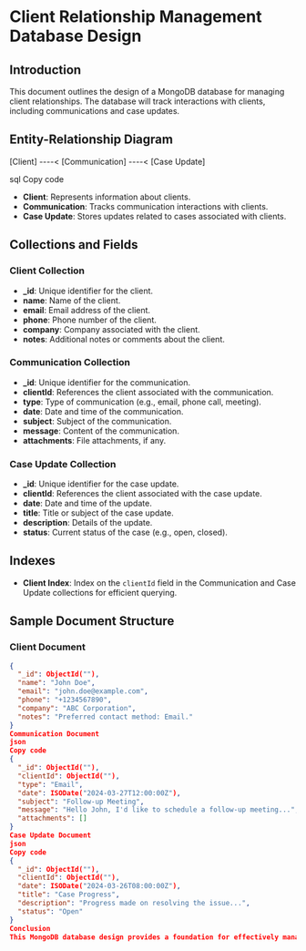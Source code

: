 # Client Relationship Management Database Design

## Introduction
This document outlines the design of a MongoDB database for managing client relationships. The database will track interactions with clients, including communications and case updates.

## Entity-Relationship Diagram
[Client] ----< [Communication] ----< [Case Update]

sql
Copy code

- **Client**: Represents information about clients.
- **Communication**: Tracks communication interactions with clients.
- **Case Update**: Stores updates related to cases associated with clients.

## Collections and Fields

### Client Collection
- **_id**: Unique identifier for the client.
- **name**: Name of the client.
- **email**: Email address of the client.
- **phone**: Phone number of the client.
- **company**: Company associated with the client.
- **notes**: Additional notes or comments about the client.

### Communication Collection
- **_id**: Unique identifier for the communication.
- **clientId**: References the client associated with the communication.
- **type**: Type of communication (e.g., email, phone call, meeting).
- **date**: Date and time of the communication.
- **subject**: Subject of the communication.
- **message**: Content of the communication.
- **attachments**: File attachments, if any.

### Case Update Collection
- **_id**: Unique identifier for the case update.
- **clientId**: References the client associated with the case update.
- **date**: Date and time of the update.
- **title**: Title or subject of the case update.
- **description**: Details of the update.
- **status**: Current status of the case (e.g., open, closed).

## Indexes
- **Client Index**: Index on the `clientId` field in the Communication and Case Update collections for efficient querying.

## Sample Document Structure

### Client Document
```json
{
  "_id": ObjectId(""),
  "name": "John Doe",
  "email": "john.doe@example.com",
  "phone": "+1234567890",
  "company": "ABC Corporation",
  "notes": "Preferred contact method: Email."
}
Communication Document
json
Copy code
{
  "_id": ObjectId(""),
  "clientId": ObjectId(""),
  "type": "Email",
  "date": ISODate("2024-03-27T12:00:00Z"),
  "subject": "Follow-up Meeting",
  "message": "Hello John, I'd like to schedule a follow-up meeting...",
  "attachments": []
}
Case Update Document
json
Copy code
{
  "_id": ObjectId(""),
  "clientId": ObjectId(""),
  "date": ISODate("2024-03-26T08:00:00Z"),
  "title": "Case Progress",
  "description": "Progress made on resolving the issue...",
  "status": "Open"
}
Conclusion
This MongoDB database design provides a foundation for effectively managing client relationships, tracking communications, and monitoring case updates.